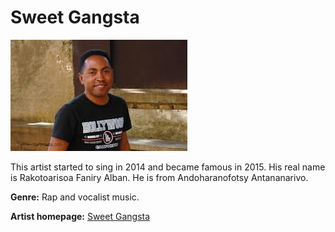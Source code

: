 # Sweet Gangsta

![Sweet Gangsta](sweet-gangsta.jpg)

This artist started to sing in 2014 and became famous in 2015. His real name is Rakotoarisoa Faniry Alban. He is from Andoharanofotsy Antananarivo.

**Genre:** Rap and vocalist music.

**Artist homepage:** [Sweet Gangsta](https://web.facebook.com/search/top/?q=gangastabab&epa=SEARCH_BOX)
